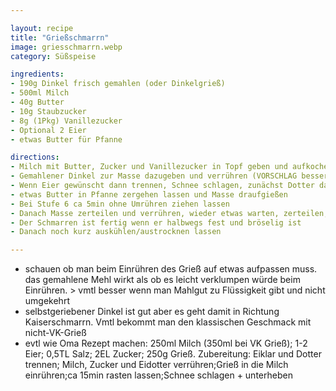 ```yaml
---

layout: recipe
title: "Grießschmarrn"
image: griesschmarrn.webp
category: Süßspeise

ingredients:
- 190g Dinkel frisch gemahlen (oder Dinkelgrieß)
- 500ml Milch
- 40g Butter
- 10g Staubzucker
- 8g (1Pkg) Vanillezucker
- Optional 2 Eier
- etwas Butter für Pfanne

directions:
- Milch mit Butter, Zucker und Vanillezucker in Topf geben und aufkochen
- Gemahlener Dinkel zur Masse dazugeben und verrühren (VORSCHLAG besser langsam Mehl in Flüssigkeit sieben)
- Wenn Eier gewünscht dann trennen, Schnee schlagen, zunächst Dotter dazumischen, dann Schnee unterheben
- etwas Butter in Pfanne zergehen lassen und Masse draufgießen
- Bei Stufe 6 ca 5min ohne Umrühren ziehen lassen
- Danach Masse zerteilen und verrühren, wieder etwas warten, zerteilen, etc (Stufe 6)
- Der Schmarren ist fertig wenn er halbwegs fest und bröselig ist
- Danach noch kurz auskühlen/austrocknen lassen

---
```


- schauen ob man beim Einrühren des Grieß auf etwas aufpassen muss. das gemahlene Mehl wirkt als ob es leicht verklumpen würde beim Einrühren. > vmtl besser wenn man Mahlgut zu Flüssigkeit gibt und nicht umgekehrt
- selbstgeriebener Dinkel ist gut aber es geht damit in Richtung Kaiserschmarrn. Vmtl bekommt man den klassischen Geschmack mit nicht-VK-Grieß
- evtl wie Oma Rezept machen: 250ml Milch (350ml bei VK Grieß); 1-2 Eier; 0,5TL Salz; 2EL Zucker; 250g Grieß. Zubereitung: Eiklar und Dotter trennen; Milch, Zucker und Eidotter verrühren;Grieß in die Milch einrühren;ca 15min rasten lassen;Schnee schlagen + unterheben